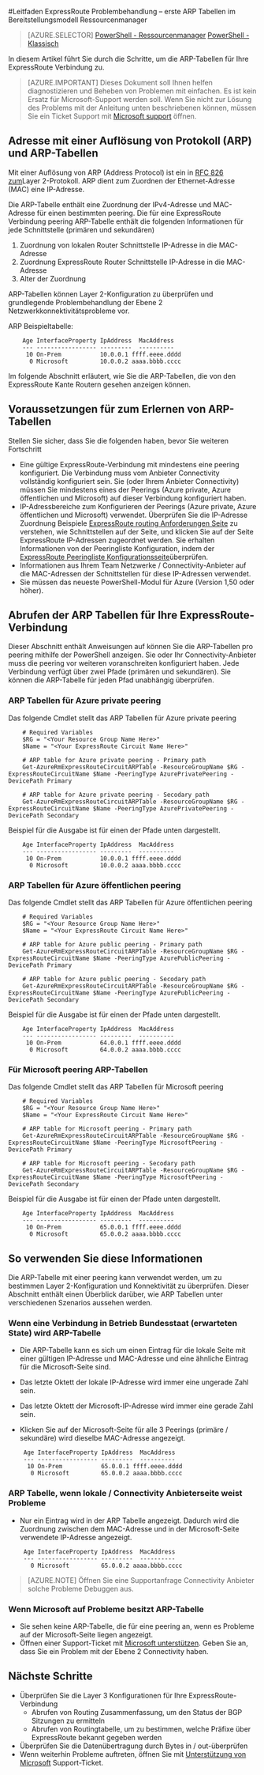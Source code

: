 <properties 
   pageTitle="ExpressRoute Problembehandlung Leitfaden – erste ARP Tabellen | Microsoft Azure"
   description="Diese Seite enthält Anweisungen zur ARP Abrufen von Tabellen für eine Verbindung ExpressRoute"
   documentationCenter="na"
   services="expressroute"
   authors="ganesr"
   manager="carolz"
   editor="tysonn"/>
<tags 
   ms.service="expressroute"
   ms.devlang="na"
   ms.topic="article" 
   ms.tgt_pltfrm="na"
   ms.workload="infrastructure-services" 
   ms.date="10/10/2016"
   ms.author="ganesr"/>

#<a name="expressroute-troubleshooting-guide---getting-arp-tables-in-the-resource-manager-deployment-model"></a>Leitfaden ExpressRoute Problembehandlung – erste ARP Tabellen im Bereitstellungsmodell Ressourcenmanager

> [AZURE.SELECTOR]
[PowerShell - Ressourcenmanager](expressroute-troubleshooting-arp-resource-manager.md)
[PowerShell - Klassisch](expressroute-troubleshooting-arp-classic.md)

In diesem Artikel führt Sie durch die Schritte, um die ARP-Tabellen für Ihre ExpressRoute Verbindung zu. 

>[AZURE.IMPORTANT] Dieses Dokument soll Ihnen helfen diagnostizieren und Beheben von Problemen mit einfachen. Es ist kein Ersatz für Microsoft-Support werden soll. Wenn Sie nicht zur Lösung des Problems mit der Anleitung unten beschriebenen können, müssen Sie ein Ticket Support mit [Microsoft support](https://portal.azure.com/?#blade/Microsoft_Azure_Support/HelpAndSupportBlade) öffnen.

## <a name="address-resolution-protocol-arp-and-arp-tables"></a>Adresse mit einer Auflösung von Protokoll (ARP) und ARP-Tabellen
Mit einer Auflösung von ARP (Address Protocol) ist ein in [RFC 826 zum](https://tools.ietf.org/html/rfc826)Layer 2-Protokoll. ARP dient zum Zuordnen der Ethernet-Adresse (MAC) eine IP-Adresse.

Die ARP-Tabelle enthält eine Zuordnung der IPv4-Adresse und MAC-Adresse für einen bestimmten peering. Die für eine ExpressRoute Verbindung peering ARP-Tabelle enthält die folgenden Informationen für jede Schnittstelle (primären und sekundären)

1. Zuordnung von lokalen Router Schnittstelle IP-Adresse in die MAC-Adresse
2. Zuordnung ExpressRoute Router Schnittstelle IP-Adresse in die MAC-Adresse
3. Alter der Zuordnung

ARP-Tabellen können Layer 2-Konfiguration zu überprüfen und grundlegende Problembehandlung der Ebene 2 Netzwerkkonnektivitätsprobleme vor. 

ARP Beispieltabelle: 

        Age InterfaceProperty IpAddress  MacAddress    
        --- ----------------- ---------  ----------    
         10 On-Prem           10.0.0.1 ffff.eeee.dddd
          0 Microsoft         10.0.0.2 aaaa.bbbb.cccc


Im folgende Abschnitt erläutert, wie Sie die ARP-Tabellen, die von den ExpressRoute Kante Routern gesehen anzeigen können. 

## <a name="prerequisites-for-learning-arp-tables"></a>Voraussetzungen für zum Erlernen von ARP-Tabellen

Stellen Sie sicher, dass Sie die folgenden haben, bevor Sie weiteren Fortschritt

 - Eine gültige ExpressRoute-Verbindung mit mindestens eine peering konfiguriert. Die Verbindung muss vom Anbieter Connectivity vollständig konfiguriert sein. Sie (oder Ihrem Anbieter Connectivity) müssen Sie mindestens eines der Peerings (Azure private, Azure öffentlichen und Microsoft) auf dieser Verbindung konfiguriert haben.
 - IP-Adressbereiche zum Konfigurieren der Peerings (Azure private, Azure öffentlichen und Microsoft) verwendet. Überprüfen Sie die IP-Adresse Zuordnung Beispiele [ExpressRoute routing Anforderungen Seite](expressroute-routing.md) zu verstehen, wie Schnittstellen auf der Seite, und klicken Sie auf der Seite ExpressRoute IP-Adressen zugeordnet werden. Sie erhalten Informationen von der Peeringliste Konfiguration, indem der [ExpressRoute Peeringliste Konfigurationsseite](expressroute-howto-routing-arm.md)überprüfen.
 - Informationen aus Ihrem Team Netzwerke / Connectivity-Anbieter auf die MAC-Adressen der Schnittstellen für diese IP-Adressen verwendet.
 - Sie müssen das neueste PowerShell-Modul für Azure (Version 1,50 oder höher).

## <a name="getting-the-arp-tables-for-your-expressroute-circuit"></a>Abrufen der ARP Tabellen für Ihre ExpressRoute-Verbindung
Dieser Abschnitt enthält Anweisungen auf können Sie die ARP-Tabellen pro peering mithilfe der PowerShell anzeigen. Sie oder Ihr Connectivity-Anbieter muss die peering vor weiteren voranschreiten konfiguriert haben. Jede Verbindung verfügt über zwei Pfade (primären und sekundären). Sie können die ARP-Tabelle für jeden Pfad unabhängig überprüfen.

### <a name="arp-tables-for-azure-private-peering"></a>ARP Tabellen für Azure private peering
Das folgende Cmdlet stellt das ARP Tabellen für Azure private peering

        # Required Variables
        $RG = "<Your Resource Group Name Here>"
        $Name = "<Your ExpressRoute Circuit Name Here>"
        
        # ARP table for Azure private peering - Primary path
        Get-AzureRmExpressRouteCircuitARPTable -ResourceGroupName $RG -ExpressRouteCircuitName $Name -PeeringType AzurePrivatePeering -DevicePath Primary
        
        # ARP table for Azure private peering - Secodary path
        Get-AzureRmExpressRouteCircuitARPTable -ResourceGroupName $RG -ExpressRouteCircuitName $Name -PeeringType AzurePrivatePeering -DevicePath Secondary 

Beispiel für die Ausgabe ist für einen der Pfade unten dargestellt.

        Age InterfaceProperty IpAddress  MacAddress    
        --- ----------------- ---------  ----------    
         10 On-Prem           10.0.0.1 ffff.eeee.dddd
          0 Microsoft         10.0.0.2 aaaa.bbbb.cccc


### <a name="arp-tables-for-azure-public-peering"></a>ARP Tabellen für Azure öffentlichen peering
Das folgende Cmdlet stellt das ARP Tabellen für Azure öffentlichen peering

        # Required Variables
        $RG = "<Your Resource Group Name Here>"
        $Name = "<Your ExpressRoute Circuit Name Here>"
        
        # ARP table for Azure public peering - Primary path
        Get-AzureRmExpressRouteCircuitARPTable -ResourceGroupName $RG -ExpressRouteCircuitName $Name -PeeringType AzurePublicPeering -DevicePath Primary
        
        # ARP table for Azure public peering - Secodary path
        Get-AzureRmExpressRouteCircuitARPTable -ResourceGroupName $RG -ExpressRouteCircuitName $Name -PeeringType AzurePublicPeering -DevicePath Secondary 


Beispiel für die Ausgabe ist für einen der Pfade unten dargestellt.

        Age InterfaceProperty IpAddress  MacAddress    
        --- ----------------- ---------  ----------    
         10 On-Prem           64.0.0.1 ffff.eeee.dddd
          0 Microsoft         64.0.0.2 aaaa.bbbb.cccc


### <a name="arp-tables-for-microsoft-peering"></a>Für Microsoft peering ARP-Tabellen
Das folgende Cmdlet stellt das ARP Tabellen für Microsoft peering

        # Required Variables
        $RG = "<Your Resource Group Name Here>"
        $Name = "<Your ExpressRoute Circuit Name Here>"
        
        # ARP table for Microsoft peering - Primary path
        Get-AzureRmExpressRouteCircuitARPTable -ResourceGroupName $RG -ExpressRouteCircuitName $Name -PeeringType MicrosoftPeering -DevicePath Primary
        
        # ARP table for Microsoft peering - Secodary path
        Get-AzureRmExpressRouteCircuitARPTable -ResourceGroupName $RG -ExpressRouteCircuitName $Name -PeeringType MicrosoftPeering -DevicePath Secondary 


Beispiel für die Ausgabe ist für einen der Pfade unten dargestellt.

        Age InterfaceProperty IpAddress  MacAddress    
        --- ----------------- ---------  ----------    
         10 On-Prem           65.0.0.1 ffff.eeee.dddd
          0 Microsoft         65.0.0.2 aaaa.bbbb.cccc


## <a name="how-to-use-this-information"></a>So verwenden Sie diese Informationen
Die ARP-Tabelle mit einer peering kann verwendet werden, um zu bestimmen Layer 2-Konfiguration und Konnektivität zu überprüfen. Dieser Abschnitt enthält einen Überblick darüber, wie ARP Tabellen unter verschiedenen Szenarios aussehen werden.

### <a name="arp-table-when-a-circuit-is-in-operational-state-expected-state"></a>Wenn eine Verbindung in Betrieb Bundesstaat (erwarteten State) wird ARP-Tabelle

 - Die ARP-Tabelle kann es sich um einen Eintrag für die lokale Seite mit einer gültigen IP-Adresse und MAC-Adresse und eine ähnliche Eintrag für die Microsoft-Seite sind. 
 - Das letzte Oktett der lokale IP-Adresse wird immer eine ungerade Zahl sein.
 - Das letzte Oktett der Microsoft-IP-Adresse wird immer eine gerade Zahl sein.
 - Klicken Sie auf der Microsoft-Seite für alle 3 Peerings (primäre / sekundäre) wird dieselbe MAC-Adresse angezeigt. 


        Age InterfaceProperty IpAddress  MacAddress    
        --- ----------------- ---------  ----------    
         10 On-Prem           65.0.0.1 ffff.eeee.dddd
          0 Microsoft         65.0.0.2 aaaa.bbbb.cccc

### <a name="arp-table-when-on-premises--connectivity-provider-side-has-problems"></a>ARP Tabelle, wenn lokale / Connectivity Anbieterseite weist Probleme

 - Nur ein Eintrag wird in der ARP Tabelle angezeigt. Dadurch wird die Zuordnung zwischen dem MAC-Adresse und in der Microsoft-Seite verwendete IP-Adresse angezeigt. 

        Age InterfaceProperty IpAddress  MacAddress    
        --- ----------------- ---------  ----------    
          0 Microsoft         65.0.0.2 aaaa.bbbb.cccc

>[AZURE.NOTE] Öffnen Sie eine Supportanfrage Connectivity Anbieter solche Probleme Debuggen aus. 


### <a name="arp-table-when-microsoft-side-has-problems"></a>Wenn Microsoft auf Probleme besitzt ARP-Tabelle

 - Sie sehen keine ARP-Tabelle, die für eine peering an, wenn es Probleme auf der Microsoft-Seite liegen angezeigt. 
 -  Öffnen einer Support-Ticket mit [Microsoft unterstützen](https://portal.azure.com/?#blade/Microsoft_Azure_Support/HelpAndSupportBlade). Geben Sie an, dass Sie ein Problem mit der Ebene 2 Connectivity haben. 

## <a name="next-steps"></a>Nächste Schritte

 - Überprüfen Sie die Layer 3 Konfigurationen für Ihre ExpressRoute-Verbindung
     - Abrufen von Routing Zusammenfassung, um den Status der BGP Sitzungen zu ermitteln 
     - Abrufen von Routingtabelle, um zu bestimmen, welche Präfixe über ExpressRoute bekannt gegeben werden
 - Überprüfen Sie die Datenübertragung durch Bytes in / out-überprüfen
 - Wenn weiterhin Probleme auftreten, öffnen Sie mit [Unterstützung von Microsoft](https://portal.azure.com/?#blade/Microsoft_Azure_Support/HelpAndSupportBlade) Support-Ticket.
